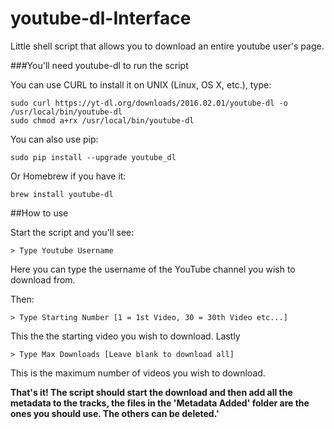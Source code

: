 # youtube-dl-Interface
Little shell script that allows you to download an entire youtube user's page.

###You'll need youtube-dl to run the script

You can use CURL to install it on UNIX (Linux, OS X, etc.), type:
```
sudo curl https://yt-dl.org/downloads/2016.02.01/youtube-dl -o /usr/local/bin/youtube-dl
sudo chmod a+rx /usr/local/bin/youtube-dl
```

You can also use pip:
```
sudo pip install --upgrade youtube_dl
```

Or Homebrew if you have it:
```
brew install youtube-dl
```

##How to use

Start the script and you'll see:
```
> Type Youtube Username
```
Here you can type the username of the YouTube channel you wish to download from.

Then:
```
> Type Starting Number [1 = 1st Video, 30 = 30th Video etc...]
```
This the the starting video you wish to download.
Lastly
```
> Type Max Downloads [Leave blank to download all]
```
This is the maximum number of videos you wish to download.

**That's it! The script should start the download and then add all the metadata to the tracks, the files in the 'Metadata Added' folder are the ones you should use. The others can be deleted.'**	
